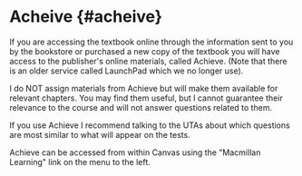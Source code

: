 # Acheive {#acheive}

If you are accessing the textbook online through the information sent to you by the bookstore or purchased a new copy of the textbook you will have access to the publisher's online materials, called Achieve.  (Note that there is an older service called LaunchPad which we no longer use).  

I do NOT assign materials from Achieve but will make them available for relevant chapters. You may find them useful, but I cannot guarantee their relevance to the course and will not answer questions related to them. 

If you use Achieve I recommend talking to the UTAs about which questions are most similar to what will appear on the tests.   

Achieve can be accessed from within Canvas using the "Macmillan Learning" link on the menu to the left.
